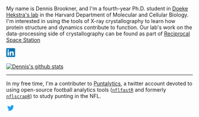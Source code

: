 My name is Dennis Brookner, and I'm a fourth-year Ph.D. student in [Doeke Hekstra's lab](https://hekstralab.fas.harvard.edu/) in the Harvard Department of Molecular and Cellular Biology. I'm interested in using the tools of X-ray crystallography to learn how protein structure and dynamics contribute to function. Our lab's work on the data-processing side of crystallography can be found as part of [Reciprocal Space Station](https://rs-station.github.io/)

[<img src="https://github.com/dennisbrookner/dennisbrookner/blob/master/LinkedIn-Logo.png" width=24>](https://www.linkedin.com/in/dennis-brookner/)

[![Dennis's github stats](https://github-readme-stats.vercel.app/api?username=dennisbrookner&hide=stars,issues&show_icons=true&count_private=true)](https://github.com/anuraghazra/github-readme-stats)

---
In my free time, I'm a contributer to [Puntalytics](https://puntalytics.github.io), a twitter account devoted to using open-source football analytics tools ([`nflfastR`](https://github.com/mrcaseb/nflfastR) and formerly [`nflscrapR`](https://github.com/maksimhorowitz/nflscrapR)) to study punting in the NFL.

[<img src="https://github.com/dennisbrookner/dennisbrookner/blob/master/Twitter-Logo.png" width=24>](https://twitter.com/ThePuntRunts)
